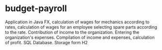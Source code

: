 # budget-payroll
Application in Java FX, calculation of wages for mechanics according to rates, calculation of wages for an employee selecting spare parts according to the rate. Contribution of income to the organization. Entering the organization's expenses. Compilation of income and expenses, calculation of profit. SQL Database. Storage form H2
